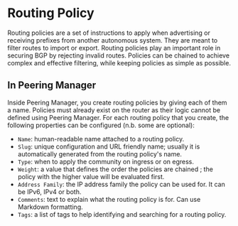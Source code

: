 # Routing Policy

Routing policies are a set of instructions to apply when advertising or
receiving prefixes from another autonomous system. They are meant to filter
routes to import or export. Routing policies play an important role in securing
BGP by rejecting invalid routes. Policies can be chained to achieve complex and
effective filtering, while keeping policies as simple as possible.

## In Peering Manager

Inside Peering Manager, you create routing policies by giving each of them a
name. Policies must already exist on the router as their logic cannot be
defined using Peering Manager. For each routing policy that you create, the
following properties can be configured (n.b. some are optional):

  * `Name`: human-readable name attached to a routing policy.
  * `Slug`: unique configuration and URL friendly name; usually it is
     automatically generated from the routing policy's name.
  * `Type`: when to apply the community on ingress or on egress.
  * `Weight`: a value that defines the order the policies are chained ; the
    policy with the higher value will be evaluated first.
  * `Address Family`: the IP address family the policy can be used for. It can
    be IPv6, IPv4 or both.
  * `Comments`: text to explain what the routing policy is for. Can use
    Markdown formatting.
  * `Tags`: a list of tags to help identifying and searching for a routing
    policy.
